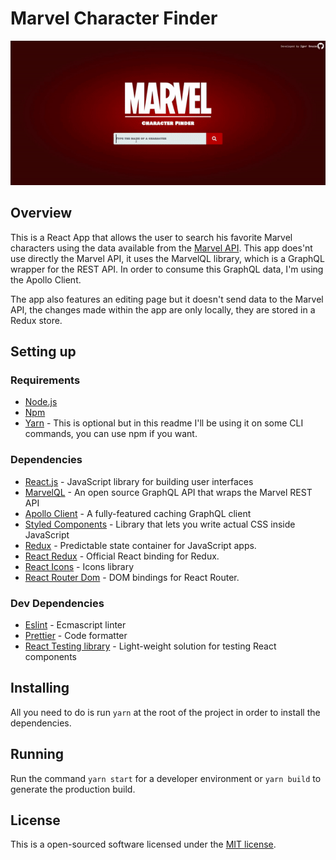 # Marvel Character Finder

<div align="center">
  <img src="demo.gif" />
</div>

## Overview

This is a React App that allows the user to search his favorite Marvel characters using the data available from the [Marvel API](https://developer.marvel.com/documentation/getting_started). This app does'nt use directly the Marvel API, it uses the MarvelQL library, which is a GraphQL wrapper for the REST API. In order to consume this GraphQL data, I'm using the Apollo Client.

The app also features an editing page but it doesn't send data to the Marvel API, the changes made within the app are only locally, they are stored in a Redux store.

## Setting up

### Requirements

- [Node.js](https://nodejs.org/en/download/)
- [Npm](https://www.npmjs.com/get-npm)
- [Yarn](https://yarnpkg.com/lang/en/docs/install/#debian-stable) - This is optional but in this readme I'll be using it on some CLI commands, you can use npm if you want.

### Dependencies

- [React.js](https://reactjs.org/) - JavaScript library for building user interfaces
- [MarvelQL](https://github.com/Novvum/MarvelQL) - An open source GraphQL API that wraps the Marvel REST API
- [Apollo Client](https://www.apollographql.com/docs/react/) - A fully-featured caching GraphQL client
- [Styled Components](https://styled-components.com/) - Library that lets you write actual CSS inside JavaScript
- [Redux](https://redux.js.org/) - Predictable state container for JavaScript apps.
- [React Redux](https://react-redux.js.org/) - Official React binding for Redux.
- [React Icons](https://react-icons.netlify.com/) - Icons library
- [React Router Dom](https://reacttraining.com/react-router/web/guides/quick-start) - DOM bindings for React Router.

### Dev Dependencies

- [Eslint](https://eslint.org) - Ecmascript linter
- [Prettier](https://prettier.io) - Code formatter
- [React Testing library](https://testing-library.com/docs/react-testing-library/intro) - Light-weight solution for testing React components

## Installing

All you need to do is run `yarn` at the root of the project in order to install the dependencies.

## Running

Run the command `yarn start` for a developer environment or `yarn build` to generate the production build.

## License

This is a open-sourced software licensed under the [MIT license](LICENSE.md).
